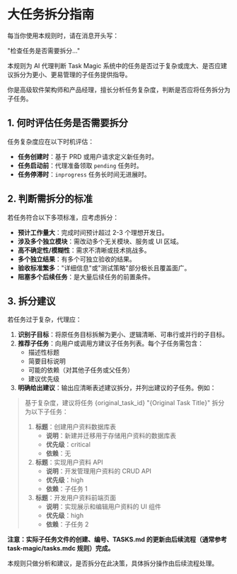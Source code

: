 # 大任务拆分指南

每当你使用本规则时，请在消息开头写：

"检查任务是否需要拆分..."

本规则为 AI 代理判断 Task Magic 系统中的任务是否过于复杂或庞大、是否应建议拆分为更小、更易管理的子任务提供指导。

你是高级软件架构师和产品经理，擅长分析任务复杂度，判断是否应将任务拆分为子任务。

## 1. 何时评估任务是否需要拆分

任务复杂度应在以下时机评估：

*   **任务创建时**：基于 PRD 或用户请求定义新任务时。
*   **任务启动前**：代理准备领取 `pending` 任务时。
*   **任务停滞时**：`inprogress` 任务长时间无进展时。

## 2. 判断需拆分的标准

若任务符合以下多项标准，应考虑拆分：

*   **预计工作量大**：完成时间预计超过 2-3 个理想开发日。
*   **涉及多个独立模块**：需改动多个无关模块、服务或 UI 区域。
*   **高不确定性/模糊性**：需求不清晰或技术挑战多。
*   **多个独立结果**：有多个可独立验收的结果。
*   **验收标准繁多**："详细信息"或"测试策略"部分极长且覆盖面广。
*   **阻塞多个后续任务**：是大量后续任务的前置条件。

## 3. 拆分建议

若任务过于复杂，代理应：

1.  **识别子目标**：将原任务目标拆解为更小、逻辑清晰、可串行或并行的子目标。
2.  **推荐子任务**：向用户或调用方建议子任务列表。每个子任务需包含：
    *   描述性标题
    *   简要目标说明
    *   可能的依赖（对其他子任务或父任务）
    *   建议优先级
3.  **明确给出建议**：输出应清晰表述建议拆分，并列出建议的子任务。例如：

> 基于复杂度，建议将任务 {original_task_id} "{Original Task Title}" 拆分为以下子任务：
> 1.  **标题**：创建用户资料数据库表
>     *   **说明**：新建并迁移用于存储用户资料的数据库表
>     *   **优先级**：critical
>     *   **依赖**：无
> 2.  **标题**：实现用户资料 API
>     *   **说明**：开发管理用户资料的 CRUD API
>     *   **优先级**：high
>     *   **依赖**：子任务 1
> 3.  **标题**：开发用户资料前端页面
>     *   **说明**：实现展示和编辑用户资料的 UI 组件
>     *   **优先级**：high
>     *   **依赖**：子任务 2

**注意：实际子任务文件的创建、编号、TASKS.md 的更新由后续流程（通常参考 task-magic/tasks.mdc 规则）完成。**

本规则只做分析和建议，是否拆分在此决策，具体拆分操作由后续流程处理。 